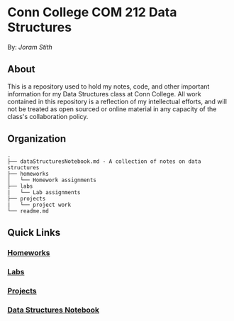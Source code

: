 # Conn College COM 212 Data Structures

By: _Joram Stith_

## About

This is a repository used to hold my notes, code, and other important information for my Data Structures class at Conn College. All work contained in this repository is a reflection of my intellectual efforts, and will not be treated as open sourced or online material in any capacity of the class's collaboration policy.

## Organization

```
.
├── dataStructuresNotebook.md - A collection of notes on data structures
├── homeworks
│   └── Homework assignments
├── labs
|   └── Lab assignments
├── projects
|   └── project work
└── readme.md
```

## Quick Links

### [Homeworks](/homeworks)

### [Labs](/labs)

### [Projects](/projects)

### [Data Structures Notebook](/dataStructuresNotebook.md)
